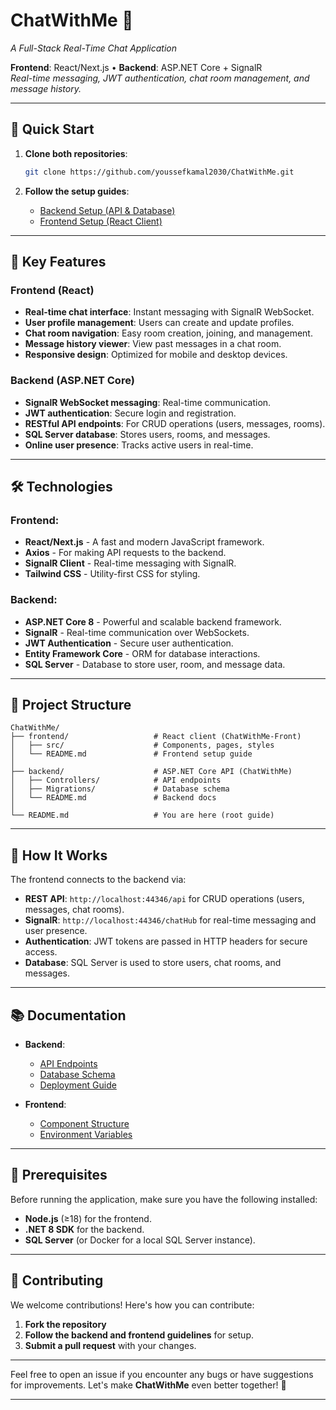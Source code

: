 # ChatWithMe 💬
*A Full-Stack Real-Time Chat Application*

**Frontend**: React/Next.js • **Backend**: ASP.NET Core + SignalR  
*Real-time messaging, JWT authentication, chat room management, and message history.*

---

## 🚀 Quick Start

1. **Clone both repositories**:
   ```bash
   git clone https://github.com/youssefkamal2030/ChatWithMe.git
   ```
   
2. **Follow the setup guides**:
   - [Backend Setup (API & Database)](backend/README.md)
   - [Frontend Setup (React Client)](frontend/README.md)

---

## 🌟 Key Features

### Frontend (React)
- **Real-time chat interface**: Instant messaging with SignalR WebSocket.
- **User profile management**: Users can create and update profiles.
- **Chat room navigation**: Easy room creation, joining, and management.
- **Message history viewer**: View past messages in a chat room.
- **Responsive design**: Optimized for mobile and desktop devices.

### Backend (ASP.NET Core)
- **SignalR WebSocket messaging**: Real-time communication.
- **JWT authentication**: Secure login and registration.
- **RESTful API endpoints**: For CRUD operations (users, messages, rooms).
- **SQL Server database**: Stores users, rooms, and messages.
- **Online user presence**: Tracks active users in real-time.

---

## 🛠️ Technologies

### Frontend:
- **React/Next.js** - A fast and modern JavaScript framework.
- **Axios** - For making API requests to the backend.
- **SignalR Client** - Real-time messaging with SignalR.
- **Tailwind CSS** - Utility-first CSS for styling.

### Backend:
- **ASP.NET Core 8** - Powerful and scalable backend framework.
- **SignalR** - Real-time communication over WebSockets.
- **JWT Authentication** - Secure user authentication.
- **Entity Framework Core** - ORM for database interactions.
- **SQL Server** - Database to store user, room, and message data.

---

## 📂 Project Structure

```
ChatWithMe/
├── frontend/                   # React client (ChatWithMe-Front)
│   ├── src/                    # Components, pages, styles
│   └── README.md               # Frontend setup guide
│
├── backend/                    # ASP.NET Core API (ChatWithMe)
│   ├── Controllers/            # API endpoints
│   ├── Migrations/             # Database schema
│   └── README.md               # Backend docs
│
└── README.md                   # You are here (root guide)
```

---

## 🔌 How It Works

The frontend connects to the backend via:

- **REST API**: `http://localhost:44346/api` for CRUD operations (users, messages, chat rooms).
- **SignalR**: `http://localhost:44346/chatHub` for real-time messaging and user presence.
- **Authentication**: JWT tokens are passed in HTTP headers for secure access.
- **Database**: SQL Server is used to store users, chat rooms, and messages.

---

## 📚 Documentation

- **Backend**:
  - [API Endpoints](backend/README.md#api-endpoints)
  - [Database Schema](backend/README.md#database-schema)
  - [Deployment Guide](backend/README.md#deployment-guide)

- **Frontend**:
  - [Component Structure](frontend/README.md#component-structure)
  - [Environment Variables](frontend/README.md#environment-variables)

---

## 🚨 Prerequisites

Before running the application, make sure you have the following installed:

- **Node.js** (≥18) for the frontend.
- **.NET 8 SDK** for the backend.
- **SQL Server** (or Docker for a local SQL Server instance).

---

## 🤝 Contributing

We welcome contributions! Here's how you can contribute:

1. **Fork the repository**
2. **Follow the backend and frontend guidelines** for setup.
3. **Submit a pull request** with your changes.

---

Feel free to open an issue if you encounter any bugs or have suggestions for improvements. Let's make **ChatWithMe** even better together! 🎉

---
